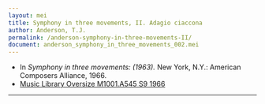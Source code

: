 ```yaml
---
layout: mei
title: Symphony in three movements, II. Adagio ciaccona
author: Anderson, T.J.
permalink: /anderson-symphony-in-three-movements-II/
document: anderson_symphony_in_three_movements_002.mei
---
```


- In *Symphony in three movements: (1963).* New York, N.Y.: American Composers Alliance, 1966.
- <a href="https://tufts-primo.hosted.exlibrisgroup.com/permalink/f/bnf7qa/01TUN_ALMA21105595270003851" target="_blank">Music Library Oversize M1001.A545 S9 1966</a>

---
